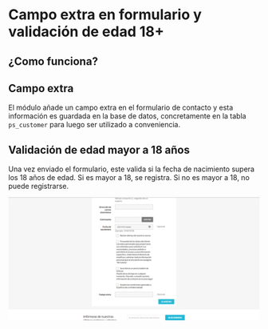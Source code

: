 # Campo extra en formulario y validación de edad 18+

## ¿Como funciona?

## Campo extra
El módulo añade un campo extra en el formulario de contacto y esta información es guardada en la base de datos, concretamente en la tabla `ps_customer` para luego ser utilizado a conveniencia.

## Validación de edad mayor a 18 años
Una vez enviado el formulario, este valida si la fecha de nacimiento supera los 18 años de edad. Si es mayor a 18, se registra. Si no es mayor a 18, no puede registrarse.

![](campo_extra.png)
